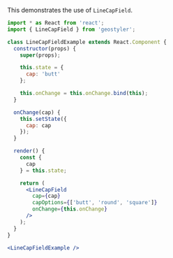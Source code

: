 <!--
 * Released under the BSD 2-Clause License
 *
 * Copyright (c) 2018-present, terrestris GmbH & Co. KG
 * All rights reserved.
 *
 * Redistribution and use in source and binary forms, with or without
 * modification, are permitted provided that the following conditions are met:
 *
 * * Redistributions of source code must retain the above copyright notice,
 *   this list of conditions and the following disclaimer.
 *
 * * Redistributions in binary form must reproduce the above copyright notice,
 *   this list of conditions and the following disclaimer in the documentation
 *   and/or other materials provided with the distribution.
 *
 * THIS SOFTWARE IS PROVIDED BY THE COPYRIGHT HOLDERS AND CONTRIBUTORS "AS IS"
 * AND ANY EXPRESS OR IMPLIED WARRANTIES, INCLUDING, BUT NOT LIMITED TO, THE
 * IMPLIED WARRANTIES OF MERCHANTABILITY AND FITNESS FOR A PARTICULAR PURPOSE
 * ARE DISCLAIMED. IN NO EVENT SHALL THE COPYRIGHT HOLDER OR CONTRIBUTORS BE
 * LIABLE FOR ANY DIRECT, INDIRECT, INCIDENTAL, SPECIAL, EXEMPLARY, OR
 * CONSEQUENTIAL DAMAGES (INCLUDING, BUT NOT LIMITED TO, PROCUREMENT OF
 * SUBSTITUTE GOODS OR SERVICES; LOSS OF USE, DATA, OR PROFITS; OR BUSINESS
 * INTERRUPTION) HOWEVER CAUSED AND ON ANY THEORY OF LIABILITY, WHETHER IN
 * CONTRACT, STRICT LIABILITY, OR TORT (INCLUDING NEGLIGENCE OR OTHERWISE)
 * ARISING IN ANY WAY OUT OF THE USE OF THIS SOFTWARE, EVEN IF ADVISED OF THE
 * POSSIBILITY OF SUCH DAMAGE.
 *
-->

This demonstrates the use of `LineCapField`.

```jsx
import * as React from 'react';
import { LineCapField } from 'geostyler';

class LineCapFieldExample extends React.Component {
  constructor(props) {
    super(props);

    this.state = {
      cap: 'butt'
    };

    this.onChange = this.onChange.bind(this);
  }

  onChange(cap) {
    this.setState({
      cap: cap
    });
  }

  render() {
    const {
      cap
    } = this.state;

    return (
      <LineCapField
        cap={cap}
        capOptions={['butt', 'round', 'square']}
        onChange={this.onChange}
      />
    );
  }
}

<LineCapFieldExample />
```
